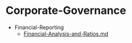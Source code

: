 
# Corporate-Governance

- Financial-Reporting
  - [Financial-Analysis-and-Ratios.md](./Financial-Analysis-and-Ratios.md)
